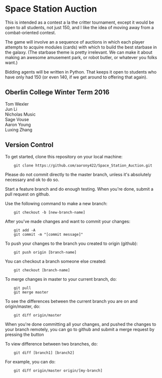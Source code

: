 # Space Station Auction
This is intended as a contest a la the critter tournament, except it would be open to all students, not just 150, and I like the idea of moving away from a combat-oriented contest.  

The game will involve an a sequence of auctions in which each player attempts to acquire modules (cards) with which to build the best starbase in the galaxy. (The starbase theme is pretty irrelevant.  We can make it about making an awesome amusement park, or robot butler, or whatever you folks want.)  

Bidding agents will be written in Python.  That keeps it open to students who have only had 150 (or even 140, if we get around to offering that again).  

## Oberlin College Winter Term 2016
Tom Wexler  
Jun Li  
Nicholas Music  
Sage Vouse  
Aaron Young  
Luxing Zhang  

## Version Control

To get started, clone this repository on your local machine:

        git clone https://github.com/aarony422/Space_Station_Auction.git

Please do not commit directly to the master branch, unless it's absolutely necessary and ok to do so.

Start a feature branch and do enough testing. When you're done, submit a pull request on github.

Use the following command to make a new branch:

        git checkout -b [new-branch-name]
        
After you've made changes and want to commit your changes:

        git add -A
        git commit -m "[commit message]"

To push your changes to the branch you created to origin (github):

        git push origin [branch-name]
        
You can checkout a branch someone else created:

        git checkout [branch-name]
        
To merge changes in master to your current branch, do:

        git pull
        git merge master

To see the differences between the current branch you are on and origin/master, do:

        git diff origin/master

When you're done committing all your changes, and pushed the changes to your branch remotely, you can go to github and submit a merge request by pressing the button

To view difference between two branches, do:

        git diff [branch1] [branch2]

For example, you can do:

        git diff origin/master origin/[my-branch]
